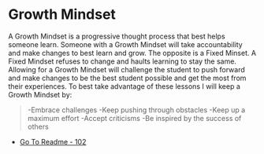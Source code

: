 # Growth Mindset 

A Growth Mindset is a progressive thought process that best helps someone learn. Someone with a Growth Mindset will take accountability and make changes to best learn and grow. The opposite is a Fixed Minset. A Fixed Mindset refuses to change and haults learning to stay the same. Allowing for a Growth Mindset will challenge the student to push forward and make changes to be the best student possible and get the most from their experiences. To best take advantage of these lessons I will keep a Growth Mindset by:

  >-Embrace challenges 
  >-Keep pushing through obstacles
  >-Keep up a maximum effort
  >-Accept criticisms 
  >-Be inspired by the success of others

- [Go To Readme - 102](/README.md)


